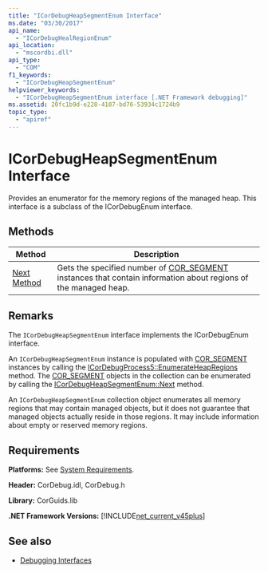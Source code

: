 ```yaml
---
title: "ICorDebugHeapSegmentEnum Interface"
ms.date: "03/30/2017"
api_name: 
  - "ICorDebugHealRegionEnum"
api_location: 
  - "mscordbi.dll"
api_type: 
  - "COM"
f1_keywords: 
  - "ICorDebugHeapSegmentEnum"
helpviewer_keywords: 
  - "ICorDebugHeapSegmentEnum interface [.NET Framework debugging]"
ms.assetid: 20fc1b9d-e228-4107-bd76-53934c1724b9
topic_type: 
  - "apiref"
---
```

# ICorDebugHeapSegmentEnum Interface
Provides an enumerator for the memory regions of the managed heap. This interface is a subclass of the ICorDebugEnum interface.  
  
## Methods  
  
|Method|Description|  
|------------|-----------------|  
|[Next Method](icordebugheapsegmentenum-next-method.md)|Gets the specified number of [COR_SEGMENT](cor-segment-structure.md) instances that contain information about regions of the managed heap.|  
  
## Remarks  
 The `ICorDebugHeapSegmentEnum` interface implements the ICorDebugEnum interface.  
  
 An `ICorDebugHeapSegmentEnum` instance is populated with [COR_SEGMENT](cor-segment-structure.md) instances by calling the [ICorDebugProcess5::EnumerateHeapRegions](icordebugprocess5-enumerateheapregions-method.md) method. The [COR_SEGMENT](cor-segment-structure.md) objects in the collection can be enumerated by calling the [ICorDebugHeapSegmentEnum::Next](icordebugheapsegmentenum-next-method.md) method.  
  
 An `ICorDebugHeapSegmentEnum` collection object enumerates all memory regions that may contain managed objects, but it does not guarantee that managed objects actually reside in those regions. It may include information about empty or reserved memory regions.  
  
## Requirements  
 **Platforms:** See [System Requirements](../../get-started/system-requirements.md).  
  
 **Header:** CorDebug.idl, CorDebug.h  
  
 **Library:** CorGuids.lib  
  
 **.NET Framework Versions:** [!INCLUDE[net_current_v45plus](../../../../includes/net-current-v45plus-md.md)]  
  
## See also

- [Debugging Interfaces](debugging-interfaces.md)
